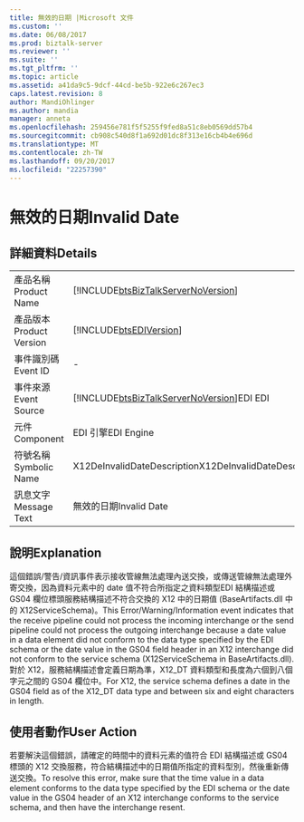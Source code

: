```yaml
---
title: 無效的日期 |Microsoft 文件
ms.custom: ''
ms.date: 06/08/2017
ms.prod: biztalk-server
ms.reviewer: ''
ms.suite: ''
ms.tgt_pltfrm: ''
ms.topic: article
ms.assetid: a41da9c5-9dcf-44cd-be5b-922e6c267ec3
caps.latest.revision: 8
author: MandiOhlinger
ms.author: mandia
manager: anneta
ms.openlocfilehash: 259456e781f5f5255f9fed8a51c8eb0569dd57b4
ms.sourcegitcommit: cb908c540d8f1a692d01dc8f313e16cb4b4e696d
ms.translationtype: MT
ms.contentlocale: zh-TW
ms.lasthandoff: 09/20/2017
ms.locfileid: "22257390"
---
```

# <a name="invalid-date"></a><span data-ttu-id="ae3bc-102">無效的日期</span><span class="sxs-lookup"><span data-stu-id="ae3bc-102">Invalid Date</span></span>
## <a name="details"></a><span data-ttu-id="ae3bc-103">詳細資料</span><span class="sxs-lookup"><span data-stu-id="ae3bc-103">Details</span></span>  
  
|||  
|-|-|  
|<span data-ttu-id="ae3bc-104">產品名稱</span><span class="sxs-lookup"><span data-stu-id="ae3bc-104">Product Name</span></span>|[!INCLUDE[btsBizTalkServerNoVersion](../includes/btsbiztalkservernoversion-md.md)]|  
|<span data-ttu-id="ae3bc-105">產品版本</span><span class="sxs-lookup"><span data-stu-id="ae3bc-105">Product Version</span></span>|[!INCLUDE[btsEDIVersion](../includes/btsediversion-md.md)]|  
|<span data-ttu-id="ae3bc-106">事件識別碼</span><span class="sxs-lookup"><span data-stu-id="ae3bc-106">Event ID</span></span>|-|  
|<span data-ttu-id="ae3bc-107">事件來源</span><span class="sxs-lookup"><span data-stu-id="ae3bc-107">Event Source</span></span>|[!INCLUDE[btsBizTalkServerNoVersion](../includes/btsbiztalkservernoversion-md.md)]<span data-ttu-id="ae3bc-108">EDI</span><span class="sxs-lookup"><span data-stu-id="ae3bc-108"> EDI</span></span>|  
|<span data-ttu-id="ae3bc-109">元件</span><span class="sxs-lookup"><span data-stu-id="ae3bc-109">Component</span></span>|<span data-ttu-id="ae3bc-110">EDI 引擎</span><span class="sxs-lookup"><span data-stu-id="ae3bc-110">EDI Engine</span></span>|  
|<span data-ttu-id="ae3bc-111">符號名稱</span><span class="sxs-lookup"><span data-stu-id="ae3bc-111">Symbolic Name</span></span>|<span data-ttu-id="ae3bc-112">X12DeInvalidDateDescription</span><span class="sxs-lookup"><span data-stu-id="ae3bc-112">X12DeInvalidDateDescription</span></span>|  
|<span data-ttu-id="ae3bc-113">訊息文字</span><span class="sxs-lookup"><span data-stu-id="ae3bc-113">Message Text</span></span>|<span data-ttu-id="ae3bc-114">無效的日期</span><span class="sxs-lookup"><span data-stu-id="ae3bc-114">Invalid Date</span></span>|  
  
## <a name="explanation"></a><span data-ttu-id="ae3bc-115">說明</span><span class="sxs-lookup"><span data-stu-id="ae3bc-115">Explanation</span></span>  
 <span data-ttu-id="ae3bc-116">這個錯誤/警告/資訊事件表示接收管線無法處理內送交換，或傳送管線無法處理外寄交換，因為資料元素中的 date 值不符合所指定之資料類型EDI 結構描述或 GS04 欄位標頭服務結構描述不符合交換的 X12 中的日期值 (BaseArtifacts.dll 中的 X12ServiceSchema)。</span><span class="sxs-lookup"><span data-stu-id="ae3bc-116">This Error/Warning/Information event indicates that the receive pipeline could not process the incoming interchange or the send pipeline could not process the outgoing interchange because a date value in a data element did not conform to the data type specified by the EDI schema or the date value in the GS04 field header in an X12 interchange did not conform to the service schema (X12ServiceSchema in BaseArtifacts.dll).</span></span> <span data-ttu-id="ae3bc-117">對於 X12，服務結構描述會定義日期為準，X12_DT 資料類型和長度為六個到八個字元之間的 GS04 欄位中。</span><span class="sxs-lookup"><span data-stu-id="ae3bc-117">For X12, the service schema defines a date in the GS04 field as of the X12_DT data type and between six and eight characters in length.</span></span>  
  
## <a name="user-action"></a><span data-ttu-id="ae3bc-118">使用者動作</span><span class="sxs-lookup"><span data-stu-id="ae3bc-118">User Action</span></span>  
 <span data-ttu-id="ae3bc-119">若要解決這個錯誤，請確定的時間中的資料元素的值符合 EDI 結構描述或 GS04 標頭的 X12 交換服務，符合結構描述中的日期值所指定的資料型別，然後重新傳送交換。</span><span class="sxs-lookup"><span data-stu-id="ae3bc-119">To resolve this error, make sure that the time value in a data element conforms to the data type specified by the EDI schema or the date value in the GS04 header of an X12 interchange conforms to the service schema, and then have the interchange resent.</span></span>
